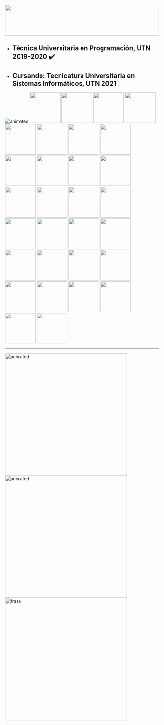 <img height="100vh" width="100%" src="https://image.shutterstock.com/image-vector/dogs-banner-260nw-441292900.jpg">

- ## Técnica Universitaria en Programación, UTN 2019-2020 ✔️
- ## Cursando: Tecnicatura Universitaria en Sistemas Informáticos, UTN 2021

<div class="flex-container">
   <img src="https://atopisimo.com/wp-content/uploads/2020/05/A-la-mierda-mono-monkey-gif.gif" alt="animated" />
   <img height="100vh" src="https://1000logos.net/wp-content/uploads/2020/09/JavaScript-Logo.png" />
   <img height="100vh" src="https://cdn.iconscout.com/icon/free/png-512/c-programming-569564.png" />
   <img height="100vh" src="https://user-images.githubusercontent.com/42747200/46140125-da084900-c26d-11e8-8ea7-c45ae6306309.png" />
   <img height="100vh" src="https://seeklogo.com/images/C/c-sharp-c-logo-02F17714BA-seeklogo.com.png" />
   <img height="100vh" src="https://www.freepnglogos.com/uploads/logo-mysql-png/logo-mysql-mysql-and-moodle-elearningworld-5.png" />
   <img height="100vh" src="https://www.w3.org/html/logo/downloads/HTML5_Logo_512.png" />
   <img height="100vh" src="https://image.flaticon.com/icons/png/512/919/919826.png" />
   <img height="100vh" src="https://cdn4.iconfinder.com/data/icons/google-i-o-2016/512/google_firebase-2-512.png" />
   <img height="100vh" src="https://joseacat.io/wp-content/uploads/2017/10/logo_cordova.png" />
   <img height="100vh" src="https://upload.wikimedia.org/wikipedia/commons/thumb/4/4c/Typescript_logo_2020.svg/1200px-Typescript_logo_2020.svg.png" />
   <img height="100vh" src="https://upload.wikimedia.org/wikipedia/commons/thumb/2/27/PHP-logo.svg/711px-PHP-logo.svg.png" />
   <img height="100vh" src="https://upload.wikimedia.org/wikipedia/commons/thumb/b/b2/Bootstrap_logo.svg/480px-Bootstrap_logo.svg.png" />
   <img height="100vh" src="https://upload.wikimedia.org/wikipedia/commons/thumb/c/cf/Angular_full_color_logo.svg/1200px-Angular_full_color_logo.svg.png" />
   <img height="100vh" src="https://www.abd.es/wp-content/uploads/2018/11/sql-server-logo.png" />
   <img height="100vh" src="https://tech.tribalyte.eu/wp-content/uploads/2018/05/ionic.png" />
   <img height="100vh" src="https://upload.wikimedia.org/wikipedia/commons/a/af/Tux.png" />
   <img height="100vh" src="https://static.wikia.nocookie.net/caniscanem/images/c/cc/Android_logo.png/revision/latest?cb=20201011070043&path-prefix=es" /> 
   <img height="100vh" src="https://i.pinimg.com/originals/67/07/cf/6707cfe60d0ae430dea81b1a5cdd3402.png" /> 
   <img height="100vh" src="https://cdn4.iconfinder.com/data/icons/scripting-and-programming-languages/512/JQuery_logo-512.png" /> 
   <img height="100vh" src="https://material.angular.io/assets/img/angular-material-logo.svg" /> 
   <img height="100vh" src="https://1000marcas.net/wp-content/uploads/2020/11/Java-logo.png" /> 
   <img height="100vh" src="https://upload.wikimedia.org/wikipedia/commons/9/93/MongoDB_Logo.svg" /> 
   <img height="100vh" src="https://unadzsurlab.com/UML/U3/LOGO.png" /> 
   <img height="100vh" src="https://upload.wikimedia.org/wikipedia/commons/4/47/React.svg" />
   <img height="100vh" src="https://image.flaticon.com/icons/png/512/460/460989.png" />
   <img height="100vh" src="https://www.seekpng.com/png/full/377-3772047_sass-logo.png" /> 
   <img height="100vh" src="https://symbols.getvecta.com/stencil_103/14_yarn-icon.7fa4859b75.svg" />
   
   <img height="100vh" src="https://w7.pngwing.com/pngs/247/558/png-transparent-node-js-javascript-express-js-npm-react-github-angle-text-trademark.png" /> 
   <img height="100vh" src="https://w7.pngwing.com/pngs/828/432/png-transparent-npm-node-js-computer-icons-computer-software-installation-others-text-rectangle-logo.png" /> 
    <img height="100vh" src="https://w1.pngwing.com/pngs/518/449/png-transparent-react-logo-webpack-babel-javascript-npm-github-nodejs-front-and-back-ends.png" /> 
    
    
</div> 

<hr>

<div class="flex-container">
    <td><img width="400vw"src="https://media3.giphy.com/media/6voi54cT9s7gQ/giphy.gif" alt="animated" /></td>
    <td><img width="400vw" src="https://1.bp.blogspot.com/-GgT7W1TVWeI/Wvs2RcIQD7I/AAAAAAAAC1Y/cJciUDPw6xw2I_-ztrJddQ2PWCBICU9RgCLcBGAs/s1600/giphy.gif" alt="animated" />
    <td><img width="400vw" src="https://i.ibb.co/Qp4rVNL/Screenshot-20210625-182824-Chrome.jpg" alt="frase"/>
</div>
